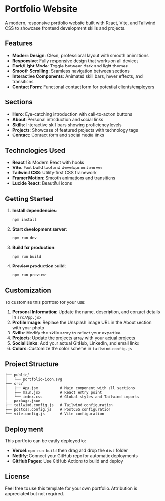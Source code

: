 # Portfolio Website

A modern, responsive portfolio website built with React, Vite, and Tailwind CSS to showcase frontend development skills and projects.

## Features

- **Modern Design**: Clean, professional layout with smooth animations
- **Responsive**: Fully responsive design that works on all devices
- **Dark/Light Mode**: Toggle between dark and light themes
- **Smooth Scrolling**: Seamless navigation between sections
- **Interactive Components**: Animated skill bars, hover effects, and transitions
- **Contact Form**: Functional contact form for potential clients/employers

## Sections

- **Hero**: Eye-catching introduction with call-to-action buttons
- **About**: Personal introduction and social links
- **Skills**: Interactive skill bars showing proficiency levels
- **Projects**: Showcase of featured projects with technology tags
- **Contact**: Contact form and social media links

## Technologies Used

- **React 18**: Modern React with hooks
- **Vite**: Fast build tool and development server
- **Tailwind CSS**: Utility-first CSS framework
- **Framer Motion**: Smooth animations and transitions
- **Lucide React**: Beautiful icons

## Getting Started

1. **Install dependencies**:
   ```bash
   npm install
   ```

2. **Start development server**:
   ```bash
   npm run dev
   ```

3. **Build for production**:
   ```bash
   npm run build
   ```

4. **Preview production build**:
   ```bash
   npm run preview
   ```

## Customization

To customize this portfolio for your use:

1. **Personal Information**: Update the name, description, and contact details in `src/App.jsx`
2. **Profile Image**: Replace the Unsplash image URL in the About section with your photo
3. **Skills**: Modify the skills array to reflect your expertise
4. **Projects**: Update the projects array with your actual projects
5. **Social Links**: Add your actual GitHub, LinkedIn, and email links
6. **Colors**: Customize the color scheme in `tailwind.config.js`

## Project Structure

```
├── public/
│   └── portfolio-icon.svg
├── src/
│   ├── App.jsx          # Main component with all sections
│   ├── main.jsx         # React entry point
│   └── index.css        # Global styles and Tailwind imports
├── package.json
├── tailwind.config.js   # Tailwind configuration
├── postcss.config.js    # PostCSS configuration
└── vite.config.js       # Vite configuration
```

## Deployment

This portfolio can be easily deployed to:
- **Vercel**: `npm run build` then drag and drop the `dist` folder
- **Netlify**: Connect your GitHub repo for automatic deployments
- **GitHub Pages**: Use GitHub Actions to build and deploy

## License

Feel free to use this template for your own portfolio. Attribution is appreciated but not required.